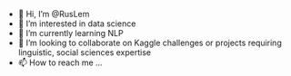 - 👋 Hi, I’m @RusLem
- 👀 I’m interested in data science
- 🌱 I’m currently learning NLP
- 💞️ I’m looking to collaborate on Kaggle challenges or projects requiring linguistic, social sciences expertise
- 📫 How to reach me ...

<!---
RusLem/RusLem is a ✨ special ✨ repository because its `README.md` (this file) appears on your GitHub profile.
You can click the Preview link to take a look at your changes.
--->
